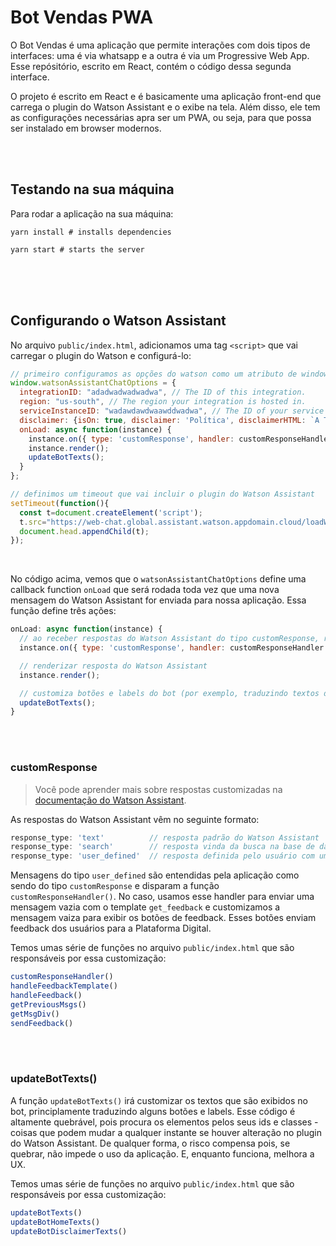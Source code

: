 # Bot Vendas PWA
O Bot Vendas é uma aplicação que permite interações com dois tipos de interfaces: uma é via whatsapp e a outra é via um Progressive Web App. Esse repósitório, escrito em React, contém o código dessa segunda interface.

O projeto é escrito em React e é basicamente uma aplicação front-end que carrega o plugin do Watson Assistant e o exibe na tela. Além disso, ele tem as configurações necessárias apra ser um PWA, ou seja, para que possa ser instalado em browser modernos.

<br/>
<br/>

## Testando na sua máquina
Para rodar a aplicação na sua máquina:
```shell
yarn install # installs dependencies

yarn start # starts the server
```

<br/>
<br/>
<br/>

## Configurando o Watson Assistant
No arquivo `public/index.html`, adicionamos uma tag `<script>` que vai carregar o plugin do Watson e configurá-lo:
```js
// primeiro configuramos as opções do watson como um atributo de window
window.watsonAssistantChatOptions = {
  integrationID: "adadwadwadwadwa", // The ID of this integration.
  region: "us-south", // The region your integration is hosted in.
  serviceInstanceID: "wadawdawdwaawddwadwa", // The ID of your service instance.
  disclaimer: {isOn: true, disclaimer: 'Política', disclaimerHTML: `A Tegra utiliza cookies e outras tecnologias semelhantes para melhorar sua experiência <br> de acordo com nossa<a target="_blank" href="https://www.tegraincorporadora.com.br/politicaprivacidade/" style="color:#FCBF2A"> Política de Privacidade</a>. Ao continuar navegando, você aceita estas condições.`},
  onLoad: async function(instance) { 
    instance.on({ type: 'customResponse', handler: customResponseHandler });
    instance.render();
    updateBotTexts(); 
  }
};

// definimos um timeout que vai incluir o plugin do Watson Assistant
setTimeout(function(){
  const t=document.createElement('script');
  t.src="https://web-chat.global.assistant.watson.appdomain.cloud/loadWatsonAssistantChat.js";
  document.head.appendChild(t);
});
```
<br/>

No código acima, vemos que o `watsonAssistantChatOptions` define uma callback function `onLoad` que será rodada toda vez que uma nova mensagem do Watson Assistant for enviada para nossa aplicação. Essa função define três ações: 
```js
onLoad: async function(instance) { 
  // ao receber respostas do Watson Assistant do tipo customResponse, rodar código customResponseHandler
  instance.on({ type: 'customResponse', handler: customResponseHandler });

  // renderizar resposta do Watson Assistant
  instance.render();

  // customiza botões e labels do bot (por exemplo, traduzindo textos default do plugin que não são customizáveis)
  updateBotTexts(); 
}
```

<br/>
<br/>

### customResponse
> Você pode aprender mais sobre respostas customizadas na [documentação do Watson Assistant](https://web-chat.global.assistant.watson.cloud.ibm.com/docs.html?to=tutorials-user-defined-response).


 As respostas do Watson Assistant vêm no seguinte formato:
```js
response_type: 'text'          // resposta padrão do Watson Assistant
response_type: 'search'        // resposta vinda da busca na base de dados do Watson Discovery
response_type: 'user_defined'  // resposta definida pelo usuário com um valor customizado (nesse caso, usado apenas pelo bot PWA)
```
Mensagens do tipo `user_defined` são entendidas pela aplicação como sendo do tipo `customResponse` e disparam a função `customResponseHandler()`. No caso, usamos esse handler para enviar uma mensagem vazia com o template `get_feedback` e customizamos a mensagem vaiza para exibir os botões de feedback. Esses botões enviam feedback dos usuários para a Plataforma Digital.

Temos umas série de funções no arquivo `public/index.html` que são responsáveis por essa customização:
```js
customResponseHandler()
handleFeedbackTemplate()
handleFeedback()
getPreviousMsgs()
getMsgDiv()
sendFeedback()
```

<br/>
<br/>

### updateBotTexts()
A função `updateBotTexts()` irá customizar os textos que são exibidos no bot, principlamente traduzindo alguns botões e labels. Esse código é altamente quebrável, pois procura os elementos pelos seus ids e classes - coisas que podem mudar a qualquer instante se houver alteração no plugin do Watson Assistant. De qualquer forma, o risco compensa pois, se quebrar, não impede o uso da aplicação. E, enquanto funciona, melhora a UX.

Temos umas série de funções no arquivo `public/index.html` que são responsáveis por essa customização:
```js
updateBotTexts()
updateBotHomeTexts()
updateBotDisclaimerTexts()
```

